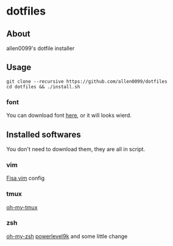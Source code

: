 # dotfiles

## About

allen0099's dotfile installer

## Usage

```
git clone --recursive https://github.com/allen0099/dotfiles
cd dotfiles && ./install.sh
```

### font

You can download font [here](https://github.com/ryanoasis/nerd-fonts/tree/master/patched-fonts/SourceCodePro/Regular/complete), or it will looks wierd.

## Installed softwares

You don't need to download them, they are all in script.

### vim

[Fisa vim](https://github.com/fisadev/fisa-vim-config) config

### tmux

[oh-my-tmux](https://github.com/gpakosz/.tmux)

### zsh

[oh-my-zsh](https://github.com/robbyrussell/oh-my-zsh)
[powerlevel9k](https://github.com/bhilburn/powerlevel9k) and some little change